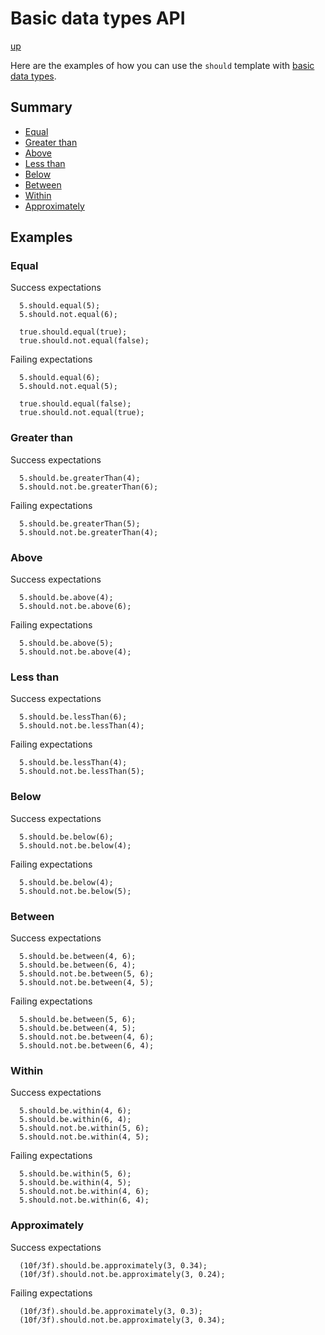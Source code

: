 # Basic data types API

[up](../README.md)

Here are the examples of how you can use the `should` template with [basic data types](https://dlang.org/spec/type.html#basic-data-types).

## Summary

- [Equal](#equal)
- [Greater than](#greater-than)
- [Above](#above)
- [Less than](#less-than)
- [Below](#below)
- [Between](#between)
- [Within](#within)
- [Approximately](#approximately)

## Examples

### Equal

Success expectations
```
  5.should.equal(5);
  5.should.not.equal(6);

  true.should.equal(true);
  true.should.not.equal(false);
```

Failing expectations
```
  5.should.equal(6);
  5.should.not.equal(5);

  true.should.equal(false);
  true.should.not.equal(true);
```

### Greater than

Success expectations
```
  5.should.be.greaterThan(4);
  5.should.not.be.greaterThan(6);
```

Failing expectations
```
  5.should.be.greaterThan(5);
  5.should.not.be.greaterThan(4);
```

### Above

Success expectations
```
  5.should.be.above(4);
  5.should.not.be.above(6);
```

Failing expectations
```
  5.should.be.above(5);
  5.should.not.be.above(4);
```

### Less than

Success expectations
```
  5.should.be.lessThan(6);
  5.should.not.be.lessThan(4);
```

Failing expectations
```
  5.should.be.lessThan(4);
  5.should.not.be.lessThan(5);
```


### Below

Success expectations
```
  5.should.be.below(6);
  5.should.not.be.below(4);
```

Failing expectations
```
  5.should.be.below(4);
  5.should.not.be.below(5);
```

### Between

Success expectations
```
  5.should.be.between(4, 6);
  5.should.be.between(6, 4);
  5.should.not.be.between(5, 6);
  5.should.not.be.between(4, 5);
```

Failing expectations
```
  5.should.be.between(5, 6);
  5.should.be.between(4, 5);   
  5.should.not.be.between(4, 6);
  5.should.not.be.between(6, 4);
```


### Within

Success expectations
```
  5.should.be.within(4, 6);
  5.should.be.within(6, 4);
  5.should.not.be.within(5, 6);
  5.should.not.be.within(4, 5);
```

Failing expectations
```
  5.should.be.within(5, 6);
  5.should.be.within(4, 5);   
  5.should.not.be.within(4, 6);
  5.should.not.be.within(6, 4);
```

### Approximately

Success expectations
```
  (10f/3f).should.be.approximately(3, 0.34);
  (10f/3f).should.not.be.approximately(3, 0.24);
```

Failing expectations
```
  (10f/3f).should.be.approximately(3, 0.3);
  (10f/3f).should.not.be.approximately(3, 0.34);
```
